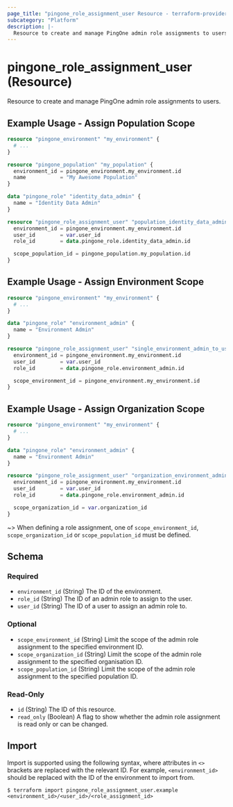 ```yaml
---
page_title: "pingone_role_assignment_user Resource - terraform-provider-pingone"
subcategory: "Platform"
description: |-
  Resource to create and manage PingOne admin role assignments to users.
---
```


# pingone_role_assignment_user (Resource)

Resource to create and manage PingOne admin role assignments to users.

## Example Usage - Assign Population Scope

```terraform
resource "pingone_environment" "my_environment" {
  # ...
}

resource "pingone_population" "my_population" {
  environment_id = pingone_environment.my_environment.id
  name           = "My Awesome Population"
}

data "pingone_role" "identity_data_admin" {
  name = "Identity Data Admin"
}

resource "pingone_role_assignment_user" "population_identity_data_admin_to_user" {
  environment_id = pingone_environment.my_environment.id
  user_id        = var.user_id
  role_id        = data.pingone_role.identity_data_admin.id

  scope_population_id = pingone_population.my_population.id
}
```

## Example Usage - Assign Environment Scope

```terraform
resource "pingone_environment" "my_environment" {
  # ...
}

data "pingone_role" "environment_admin" {
  name = "Environment Admin"
}

resource "pingone_role_assignment_user" "single_environment_admin_to_user" {
  environment_id = pingone_environment.my_environment.id
  user_id        = var.user_id
  role_id        = data.pingone_role.environment_admin.id

  scope_environment_id = pingone_environment.my_environment.id
}
```

## Example Usage - Assign Organization Scope

```terraform
resource "pingone_environment" "my_environment" {
  # ...
}

data "pingone_role" "environment_admin" {
  name = "Environment Admin"
}

resource "pingone_role_assignment_user" "organization_environment_admin_to_user" {
  environment_id = pingone_environment.my_environment.id
  user_id        = var.user_id
  role_id        = data.pingone_role.environment_admin.id

  scope_organization_id = var.organization_id
}
```

~> When defining a role assignment, one of `scope_environment_id`, `scope_organization_id` or `scope_population_id` must be defined.

<!-- schema generated by tfplugindocs -->
## Schema

### Required

- `environment_id` (String) The ID of the environment.
- `role_id` (String) The ID of an admin role to assign to the user.
- `user_id` (String) The ID of a user to assign an admin role to.

### Optional

- `scope_environment_id` (String) Limit the scope of the admin role assignment to the specified environment ID.
- `scope_organization_id` (String) Limit the scope of the admin role assignment to the specified organisation ID.
- `scope_population_id` (String) Limit the scope of the admin role assignment to the specified population ID.

### Read-Only

- `id` (String) The ID of this resource.
- `read_only` (Boolean) A flag to show whether the admin role assignment is read only or can be changed.

## Import

Import is supported using the following syntax, where attributes in `<>` brackets are replaced with the relevant ID.  For example, `<environment_id>` should be replaced with the ID of the environment to import from.

```shell
$ terraform import pingone_role_assignment_user.example <environment_id>/<user_id>/<role_assignment_id>
```
